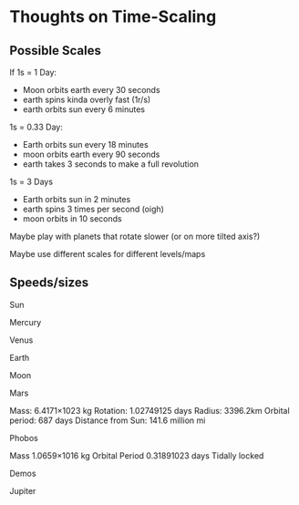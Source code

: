 # Thoughts on Time-Scaling

## Possible Scales

If 1s = 1 Day:

- Moon orbits earth every 30 seconds
- earth spins kinda overly fast (1r/s)
- earth orbits sun every 6 minutes

1s = 0.33 Day:

- Earth orbits sun every 18 minutes
- moon orbits earth every 90 seconds
- earth takes 3 seconds to make a full revolution

1s = 3 Days

- Earth orbits sun in 2 minutes
- earth spins 3 times per second (oigh)
- moon orbits in 10 seconds

Maybe play with planets that rotate slower (or on more tilted axis?)

Maybe use different scales for different levels/maps

## Speeds/sizes

Sun



Mercury



Venus



Earth



Moon



Mars

Mass: 6.4171×1023 kg
Rotation: 1.02749125 days
Radius: 3396.2km
Orbital period: 687 days
Distance from Sun: 141.6 million mi

Phobos

Mass 1.0659×1016 kg
Orbital Period 0.31891023 days
Tidally locked

Demos



Jupiter

